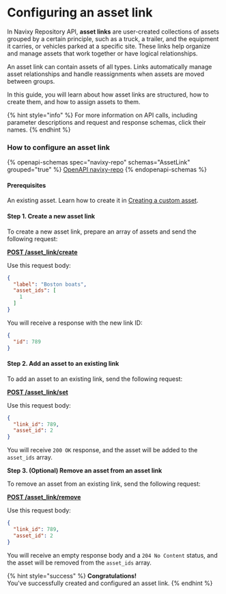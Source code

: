 # Configuring an asset link

In Navixy Repository API, **asset links** are user-created collections of assets grouped by a certain principle, such as a truck, a trailer, and the equipment it carries, or vehicles parked at a specific site. These links help organize and manage assets that work together or have logical relationships.

An asset link can contain assets of all types. Links automatically manage asset relationships and handle reassignments when assets are moved between groups.

In this guide, you will learn about how asset links are structured, how to create them, and how to assign assets to them.

{% hint style="info" %}
For more information on API calls, including parameter descriptions and request and response schemas, click their names.
{% endhint %}

### How to configure an asset link

{% openapi-schemas spec="navixy-repo" schemas="AssetLink" grouped="true" %}
[OpenAPI navixy-repo](https://raw.githubusercontent.com/SquareGPS/navixy-api/refs/heads/navixy-repo/navixy-repository-api/resources/navixy-repo-api-specification.yaml)
{% endopenapi-schemas %}

#### Prerequisites

An existing asset. Learn how to create it in [Creating a custom asset](creating-a-custom-asset.md).

#### Step 1. Create a new asset link

To create a new asset link, prepare an array of assets and send the following request:

[**POST /asset\_link/create**](broken-reference/)

Use this request body:

```json
{
  "label": "Boston boats",
  "asset_ids": [
    1
  ]
}
```

You will receive a response with the new link ID:

```json
{
  "id": 789
}
```

#### Step 2. Add an asset to an existing link

To add an asset to an existing link, send the following request:

[**POST /asset\_link/set**](broken-reference/)

Use this request body:

```json
{
  "link_id": 789,
  "asset_id": 2
}
```

You will receive `200 OK` response, and the asset will be added to the `asset_ids` array.

**Step 3. (Optional) Remove an asset from an asset link**

To remove an asset from an existing link, send the following request:

[**POST /asset\_link/remove**](broken-reference/)

Use this request body:

```json
{
  "link_id": 789,
  "asset_id": 2
}
```

You will receive an empty response body and a `204 No Content` status, and the asset will be removed from the `asset_ids` array.

{% hint style="success" %}
**Congratulations!**\
You've successfully created and configured an asset link.
{% endhint %}
